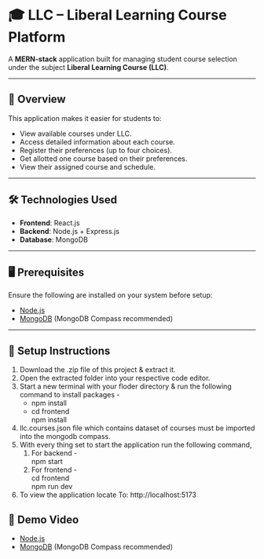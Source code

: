 # 🎓 LLC – Liberal Learning Course Platform

A **MERN-stack** application built for managing student course selection under the subject **Liberal Learning Course (LLC)**.

---

## 📘 Overview

This application makes it easier for students to:
- View available courses under LLC.
- Access detailed information about each course.
- Register their preferences (up to four choices).
- Get allotted one course based on their preferences.
- View their assigned course and schedule.

---

## 🛠️ Technologies Used

- **Frontend**: React.js  
- **Backend**: Node.js + Express.js  
- **Database**: MongoDB

---

## 🖥️ Prerequisites

Ensure the following are installed on your system before setup:
- [Node.js](https://nodejs.org/)
- [MongoDB](https://www.mongodb.com/) (MongoDB Compass recommended)

---

## 🚀 Setup Instructions
<ol>
  <li>Download the .zip file of this project & extract it.</li>
  <li>Open the extracted folder into your respective code editor.</li>
  <li>Start a new terminal with your floder directory & run the following command to install packages -
    <ul>
      <li>npm install</li>
      <li>cd frontend <br> npm install</li>
    </ul>
  </li>
  <li>llc.courses.json file which contains dataset of courses must be imported into the mongodb compass.</li>
  <li>With every thing set to start the application run the following command,
    <ol>
      <li>For backend -</li>
      npm start
      <li>For frontend -</li>
      cd frontend <br>
      npm run dev
    </ol>
  </li>
  <li>To view the application locate To: http://localhost:5173</li>
</ol>

## 🎥 Demo Video

- [Node.js](https://drive.google.com/file/d/1UxfohYdgaz3bnWZahbJnjhnpYzE8mp3Y/view?usp=sharing)
- [MongoDB](https://www.mongodb.com/) (MongoDB Compass recommended)
